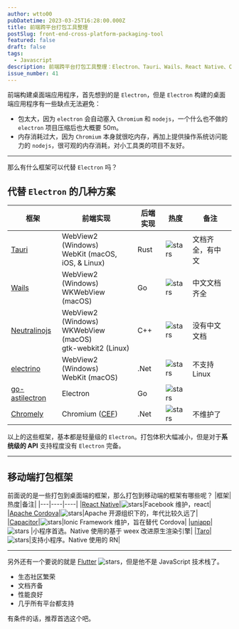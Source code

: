 ```yaml
---
author: wtto00
pubDatetime: 2023-03-25T16:28:00.000Z
title: 前端跨平台打包工具整理
postSlug: front-end-cross-platform-packaging-tool
featured: false
draft: false
tags:
  - Javascript
description: 前端跨平台打包工具整理：Electron、Tauri、Wails、React Native、Cordova、uniapp
issue_number: 41
---
```


前端构建桌面端应用程序，首先想到的是 `Electron`，但是 `Electron` 构建的桌面端应用程序有一些缺点无法避免：

- 包太大，因为 `electron` 会自动塞入 `Chromium` 和 `nodejs`，一个什么也不做的 `electron` 项目压缩后也大概要 50m。
- 内存消耗过大，因为 `Chromium` 本身就很吃内存，再加上提供操作系统访问能力的 `nodejs`，很可观的内存消耗，对小工具类的项目不友好。

---

那么有什么框架可以代替 `Electron` 吗？

## 代替 `Electron` 的几种方案

| 框架                                                              | 前端实现                                                           | 后端实现 | 热度                                                                                      | 备注             |
| ----------------------------------------------------------------- | ------------------------------------------------------------------ | -------- | ----------------------------------------------------------------------------------------- | ---------------- |
| [Tauri](https://tauri.app/zh-cn/v1/guides/getting-started/setup/) | WebView2 (Windows)<br />WebKit (macOS, iOS, & Linux)               | Rust     | ![stars](https://img.shields.io/github/stars/tauri-apps/tauri?style=flat-square)          | 文档齐全，有中文 |
| [Wails](https://wails.io/zh-Hans/docs/introduction)               | WebView2 (Windows)<br />WKWebView (macOS)                          | Go       | ![stars](https://img.shields.io/github/stars/wailsapp/wails?style=flat-square)            | 中文文档齐全     |
| [Neutralinojs](https://neutralino.js.org/docs/)                   | WebView2 (Windows)<br />WKWebView (macOS)<br />gtk-webkit2 (Linux) | C++      | ![stars](https://img.shields.io/github/stars/neutralinojs/neutralinojs?style=flat-square) | 没有中文文档     |
| [electrino](https://github.com/pojala/electrino)                  | WebView2 (Windows)<br />WebKit (macOS)                             | .Net     | ![stars](https://img.shields.io/github/stars/pojala/electrino?style=flat-square)          | 不支持 Linux     |
| [go-astilectron](https://github.com/asticode/go-astilectron)      | Electron                                                           | Go       | ![stars](https://img.shields.io/github/stars/asticode/go-astilectron?style=flat-square)   |                  |
| [Chromely](https://github.com/chromelyapps/Chromely)              | Chromium ([CEF](https://bitbucket.org/chromiumembedded/cef/src))   | .Net     | ![stars](https://img.shields.io/github/stars/chromelyapps/Chromely?style=flat-square)     | 不维护了         |

以上的这些框架，基本都是轻量级的 `Electron`。打包体积大幅减小，但是对于**系统级的 API** 支持程度没有 `Electron` 完备。

---

## 移动端打包框架

前面说的是一些打包到桌面端的框架，那么打包到移动端的框架有哪些呢？
|框架|热度|备注|
|---|----|----|
|[React Native](https://reactnative.dev/docs/getting-started)|![stars](https://img.shields.io/github/stars/facebook/react-native?style=flat-square)|Facebook 维护，react|
|[Apache Cordova](https://cordova.apache.org/)|![stars](https://img.shields.io/github/stars/apache/cordova?style=flat-square)|Apache 开源组织下的，年代比较久远了|
|[Capacitor](https://capacitorjs.com/)|![stars](https://img.shields.io/github/stars/ionic-team/capacitor?style=flat-square)|Ionic Framework 维护，旨在替代 Cordova|
|[uniapp](https://uniapp.dcloud.net.cn/#)|![stars](https://img.shields.io/github/stars/dcloudio/uni-app?style=flat-square) |小程序首选。Native 使用的基于 weex 改进原生渲染引擎|
|[Taro](https://taro.jd.com/)|![stars](https://img.shields.io/github/stars/NervJS/taro?style=flat-square)|支持小程序。Native 使用的 RN|

---

另外还有一个要说的就是 [Flutter](https://docs.flutter.dev/) ![stars](https://img.shields.io/github/stars/flutter/flutter?style=flat-square)，但是他不是 JavaScript 技术栈了。

- 生态社区繁荣
- 文档齐备
- 性能良好
- 几乎所有平台都支持

有条件的话，推荐首选这个吧。

